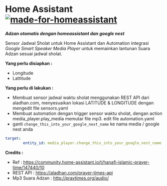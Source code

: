 # Home Assistant [![made-for-homeassistant](https://img.shields.io/badge/for-homeassistant-blue)](https://www.home-assistant.io/)
***Adzan otomatis dengan homeassistant dan google nest***

Sensor Jadwal Sholat untuk Home Assistant dan Automation integrasi _Google Smart Speaker Media Player_
untuk memainkan lantunan Suara Adzan sesuai jadwal sholat.

**Yang perlu disiapkan :**
- Longitude
- Lattitude

**Yang perlu di lakukan :**
- Membuat sensor jadwal waktu sholat menggunakan REST API dari aladhan.com, menyesuaikan lokasi LATITUDE & LONGITUDE dengan mengedit file sensors.yaml
- Membuat automation dengan trigger sensor waktu sholat, dengan action media_player.play_media memutar file mp3. edit file automation.yaml
- ganti `change_this_into_your_google_nest_name` ke nama media / google nest anda
```yaml
target:
        entity_id: media_player.change_this_into_your_google_nest_name
```

**Credits :**
- Ref : https://community.home-assistant.io/t/hanafi-islamic-prayer-time/147440/10
- REST API : https://aladhan.com/prayer-times-api
- Mp3 Suara Adzan : http://praytimes.org/audio/